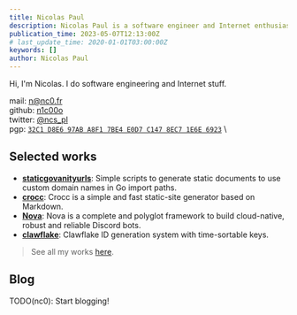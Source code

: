 ```yaml
---
title: Nicolas Paul
description: Nicolas Paul is a software engineer and Internet enthusiast.
publication_time: 2023-05-07T12:13:00Z
# last_update_time: 2020-01-01T03:00:00Z
keywords: []
author: Nicolas Paul
---
```


Hi, I'm Nicolas.
I do software engineering and Internet stuff.

mail: [n@nc0.fr](mailto:n@nc0.fr) \
github: [n1c00o](https://github.com/n1c00o) \
twitter: [@ncs_pl](https://twitter.com/ncs_pl) \
pgp: [`32C1 D8E6 97AB A8F1 7BE4 E0D7 C147 8EC7 1E6E 6923`](https://nc0.fr/pgp.txt) \

## Selected works

- [**staticgovanityurls**](/work/staticgovanityurls.html): Simple scripts to 
  generate static documents to use custom domain names in Go import paths.
- [**crocc**](/work/crocc.html): Crocc is a simple and fast static-site 
  generator based on Markdown.
- [**Nova**](/work/nova.html): Nova is a complete and polyglot framework to 
  build cloud-native, robust and reliable Discord bots.
- [**clawflake**](/work/clawflake.html): Clawflake ID generation system with 
  time-sortable keys.

> See all my works [here](/work/index.html).

## Blog

TODO(nc0): Start blogging!
